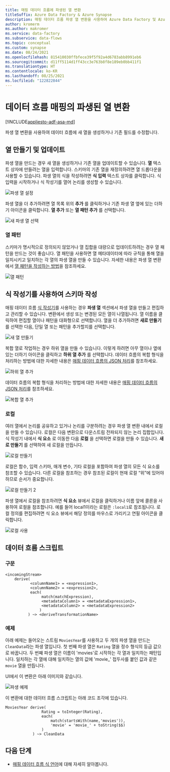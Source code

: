 ```yaml
---
title: 매핑 데이터 흐름에 파생된 열 변환
titleSuffix: Azure Data Factory & Azure Synapse
description: 매핑 데이터 흐름 파생 열 변환을 사용하여 Azure Data Factory 및 Azure Synapse Analytics에서 대규모로 데이터를 변환하는 방법을 알아봅니다.
author: kromerm
ms.author: makromer
ms.service: data-factory
ms.subservice: data-flows
ms.topic: conceptual
ms.custom: synapse
ms.date: 08/24/2021
ms.openlocfilehash: 815410030ffbfece39f5f92a4d6783abb8991eb6
ms.sourcegitcommit: d11ff5114d1ff43cc3e763b8f8e189eb0bb411f1
ms.translationtype: HT
ms.contentlocale: ko-KR
ms.lasthandoff: 08/25/2021
ms.locfileid: "122822844"
---
```

# <a name="derived-column-transformation-in-mapping-data-flow"></a>데이터 흐름 매핑의 파생된 열 변환

[!INCLUDE[appliesto-adf-asa-md](includes/appliesto-adf-asa-md.md)]

파생 열 변환을 사용하여 데이터 흐름에 새 열을 생성하거나 기존 필드를 수정합니다.

## <a name="create-and-update-columns"></a>열 만들기 및 업데이트

파생 열을 만드는 경우 새 열을 생성하거나 기존 열을 업데이트할 수 있습니다. **열** 텍스트 상자에 만들려는 열을 입력합니다. 스키마의 기존 열을 재정의하려면 열 드롭다운을 사용할 수 있습니다. 파생 열의 식을 작성하려면 **식 입력** 텍스트 상자를 클릭합니다. 식 입력을 시작하거나 식 작성기를 열어 논리를 생성할 수 있습니다.

![파생 열 설정](media/data-flow/create-derive-column.png "파생 열 설정")

파생 열을 더 추가하려면 열 목록 위의 **추가** 를 클릭하거나 기존 파생 열 옆에 있는 더하기 아이콘을 클릭합니다. **열 추가** 또는 **열 패턴 추가** 를 선택합니다.

![새 파생 열 선택](media/data-flow/add-derived-column.png "새 파생 열 선택")

### <a name="column-patterns"></a>열 패턴

스키마가 명시적으로 정의되지 않았거나 열 집합을 대량으로 업데이트하려는 경우 열 패턴을 만드는 것이 좋습니다. 열 패턴을 사용하면 열 메타데이터에 따라 규칙을 통해 열을 일치시키고 일치하는 각 열의 파생 열을 만들 수 있습니다. 자세한 내용은 파생 열 변환에서 [열 패턴을 작성하는 방법](concepts-data-flow-column-pattern.md#column-patterns-in-derived-column-and-aggregate)을 참조하세요.

![열 패턴](media/data-flow/column-pattern-derive.png "열 패턴")

## <a name="building-schemas-using-the-expression-builder"></a>식 작성기를 사용하여 스키마 작성

매핑 데이터 흐름 [식 작성기](concepts-data-flow-expression-builder.md)를 사용하는 경우 **파생 열** 섹션에서 파생 열을 만들고 편집하고 관리할 수 있습니다. 변환에서 생성 또는 변경된 모든 열이 나열됩니다. 열 이름을 클릭하여 편집할 열이나 패턴을 대화형으로 선택합니다. 열을 더 추가하려면 **새로 만들기** 를 선택한 다음, 단일 열 또는 패턴을 추가할지를 선택합니다.

![새 열 만들기](media/data-flow/derive-add-column.png "새 열 만들기")

복합 열로 작업하는 경우 하위 열을 만들 수 있습니다. 이렇게 하려면 아무 열이나 옆에 있는 더하기 아이콘을 클릭하고 **하위 열 추가** 를 선택합니다. 데이터 흐름의 복합 형식을 처리하는 방법에 대한 자세한 내용은 [매핑 데이터 흐름의 JSON 처리](format-json.md#mapping-data-flow-properties)를 참조하세요.

![하위 열 추가](media/data-flow/derive-add-subcolumn.png "하위 열 추가")

데이터 흐름의 복합 형식을 처리하는 방법에 대한 자세한 내용은 [매핑 데이터 흐름의 JSON 처리](format-json.md#mapping-data-flow-properties)를 참조하세요.

![복합 열 추가](media/data-flow/derive-complex-column.png "열 추가")

### <a name="locals"></a>로컬

여러 열에서 논리를 공유하고 있거나 논리를 구분하려는 경우 파생 열 변환 내에서 로컬을 만들 수 있습니다. 로컬은 다음 변환으로 다운스트림 전파되지 않는 논리 집합입니다. 식 작성기 내에서 **식 요소** 로 이동한 다음 **로컬** 을 선택하면 로컬을 만들 수 있습니다. **새로 만들기** 를 선택하여 새 로컬을 만듭니다.

![로컬 만들기](media/data-flow/create-local.png "로컬 만들기")

로컬은 함수, 입력 스키마, 매개 변수, 기타 로컬을 포함하여 파생 열의 모든 식 요소를 참조할 수 있습니다. 다른 로컬을 참조하는 경우 참조된 로컬이 현재 로컬 “위”에 있어야 하므로 순서가 중요합니다.

![로컬 만들기 2](media/data-flow/create-local-2.png "로컬 만들기 2")

파생 열에서 로컬을 참조하려면 **식 요소** 뷰에서 로컬을 클릭하거나 이름 앞에 콜론을 사용하여 로컬을 참조합니다. 예를 들어 local1이라는 로컬은 `:local1`로 참조됩니다. 로컬 정의를 편집하려면 식 요소 뷰에서 해당 정의를 마우스로 가리키고 연필 아이콘을 클릭합니다.

![로컬 사용](media/data-flow/using-locals.png "로컬 사용")

## <a name="data-flow-script"></a>데이터 흐름 스크립트

### <a name="syntax"></a>구문

```
<incomingStream>
    derive(
           <columnName1> = <expression1>,
           <columnName2> = <expression2>,
           each(
                match(matchExpression),
                <metadataColumn1> = <metadataExpression1>,
                <metadataColumn2> = <metadataExpression2>
               )
          ) ~> <deriveTransformationName>
```

### <a name="example"></a>예제

아래 예제는 들어오는 스트림 `MoviesYear`를 사용하고 두 개의 파생 열을 만드는 `CleanData`라는 파생 열입니다. 첫 번째 파생 열은 `Rating` 열을 정수 형식의 등급 값으로 바꿉니다. 두 번째 파생 열은 이름이 'movies'로 시작하는 각 열과 일치하는 패턴입니다. 일치하는 각 열에 대해 일치하는 열의 값에 'movie_' 접두사를 붙인 값과 같은 `movie` 열을 만듭니다. 

UI에서 이 변환은 아래 이미지와 같습니다.

![파생 예제](media/data-flow/derive-script.png "파생 예제")

이 변환에 대한 데이터 흐름 스크립트는 아래 코드 조각에 있습니다.

```
MoviesYear derive(
                Rating = toInteger(Rating),
                each(
                    match(startsWith(name,'movies')),
                    'movie' = 'movie_' + toString($$)
                )
            ) ~> CleanData
```

## <a name="next-steps"></a>다음 단계

- [매핑 데이터 흐름 식 언어](data-flow-expression-functions.md)에 대해 자세히 알아봅니다.

